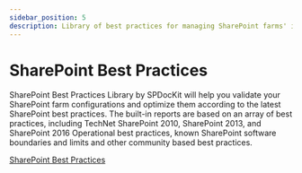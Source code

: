 ```yaml
---
sidebar_position: 5
description: Library of best practices for managing SharePoint farms' infrastructure.
---
```


# SharePoint Best Practices

&#x20;SharePoint Best Practices Library by SPDocKit will help you validate your SharePoint farm configurations and optimize them according to the latest SharePoint best practices. The built-in reports are based on an array of best practices, including TechNet SharePoint 2010, SharePoint 2013, and SharePoint 2016 Operational best practices, known SharePoint software boundaries and limits and other community based best practices.

[SharePoint Best Practices](https://docs.syskit.com/bp/)

